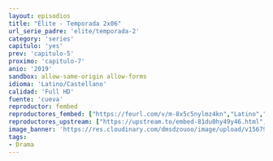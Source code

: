```yaml
---
layout: episodios
title: "Élite - Temporada 2x06"
url_serie_padre: 'elite/temporada-2'
category: 'series'
capitulo: 'yes'
prev: 'capitulo-5'
proximo: 'capitulo-7'
anio: '2019'
sandbox: allow-same-origin allow-forms
idioma: 'Latino/Castellano'
calidad: 'Full HD'
fuente: 'cueva'
reproductor: fembed
reproductores_fembed: ["https://feurl.com/v/m-8x5c5nylmz4kn","Latino","https://feurl.com/v/nyqmlb2q5e7nlg3","Latino","https://myurlshort.live/v/kjpd7s3j6xdnm2-","Latino","https://gdriveplayer.co/embed2.php?link=FCsH6jkBeFb1yOzkORecRg4ufHuc37lCe3wK4b9vExbfkc8XjKnB0iOuyMli5voSECc31E4BV1T2N3LSDkeaYTAaM6o1eJZJAf6HZaEqF1wzJm6vVOweeQLD9ltH9eooJTFxMQ9yAa4W16Z0eA7uIRoHWXIOPWVZtv4pwBI2tszcJ0%252Bj2bl4vLjIamPdxAOrm3kjv0yvwevoSuyoVtyyI3","Latino","https://myurlshort.live/v/zm1r4cj2xq873-p","Castellano","https://api.cuevana3.io/stream/index.php?file=ek5lbm9xYWNrS0xYMTZLa2xNbkdvY3ZTb3BtZng4TGp6ZFpobGFMUGtPUFgzSmFhbk1XTzVkblBtS1JnbEplb21KUm5ZSlRTMGViVTBxZGdsdEhPb3RqWGFtTm1scHFqbk1LR2gzV3l3THVvd29aaVpjR21vNXFSb0tKbmhkZlUwTXlYb1hmSDFOZkpuV1JuYTVTWHE1aVdaV1Z5MHREbTJNS25xNlBIbnViSjFaeVg","Castellano","https://feurl.com/v/ryx7ruewkdq-d75","Castellano","https://feurl.com/v/6wdwgc0g026ljgn","Castellano","https://feurl.com/v/2kgl8b2y65gw7kr","Castellano","https://mstream.website/gts7etn4wpdv","Castellano","","Castellano"]
reproductores_upstream: ["https://upstream.to/embed-81du0hy49y46.html","Latino","https://upstream.to/embed-cmeqkn4skp23.html","Castellano"]
image_banner: 'https://res.cloudinary.com/dmsdzouoo/image/upload/v1567919047/Elite-temporada-2-castellano-online-min_a2xd2n.jpg'
tags:
- Drama
---
```













